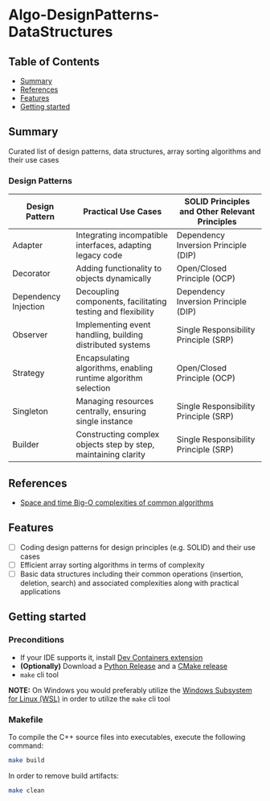 # Algo-DesignPatterns-DataStructures

## Table of Contents

+ [Summary](#summary)
+ [References](#references)
+ [Features](#features)
+ [Getting started](#getting-started)

## Summary

Curated list of design patterns, data structures, array sorting algorithms and their use cases

### Design Patterns

| Design Pattern         | Practical Use Cases                                            | SOLID Principles and Other Relevant Principles           |
|------------------------|----------------------------------------------------------------|----------------------------------------------------------|
| Adapter                | Integrating incompatible interfaces, adapting legacy code      | Dependency Inversion Principle (DIP)                     |
| Decorator              | Adding functionality to objects dynamically                    | Open/Closed Principle (OCP)                              |
| Dependency Injection   | Decoupling components, facilitating testing and flexibility    | Dependency Inversion Principle (DIP)                     |
| Observer               | Implementing event handling, building distributed systems      | Single Responsibility Principle (SRP)                    |
| Strategy               | Encapsulating algorithms, enabling runtime algorithm selection | Open/Closed Principle (OCP)                              |
| Singleton              | Managing resources centrally, ensuring single instance         | Single Responsibility Principle (SRP)                    |
| Builder                | Constructing complex objects step by step, maintaining clarity | Single Responsibility Principle (SRP)                    |


## References

- [Space and time Big-O complexities of common algorithms](https://www.bigocheatsheet.com)

## Features

- [ ] Coding design patterns for design principles (e.g. SOLID) and their use cases
- [ ] Efficient array sorting algorithms in terms of complexity 
- [ ] Basic data structures including their common operations (insertion, deletion, search) and associated complexities along with practical applications

## Getting started

### Preconditions

- If your IDE supports it, install [Dev Containers extension](https://code.visualstudio.com/docs/devcontainers/containers)
- **(Optionally)** Download a [Python Release](https://www.python.org/downloads/) and a [CMake release](https://cmake.org/download/) 
- `make` cli tool

**NOTE:** On Windows you would preferably utilize the [Windows Subsystem for Linux (WSL)](https://learn.microsoft.com/en-us/windows/wsl/install) in order to utilize the `make` cli tool

### Makefile

To compile the C++ source files into executables, execute the following command:

```sh
make build
```

In order to remove build artifacts:

```sh
make clean
```
